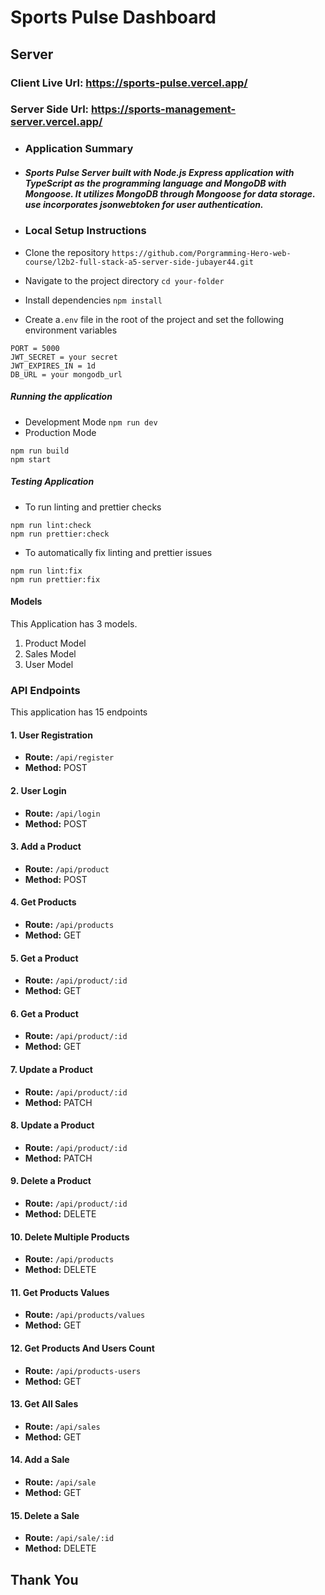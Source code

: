 # Sports Pulse Dashboard
## Server

### Client Live Url: https://sports-pulse.vercel.app/
### Server Side Url: https://sports-management-server.vercel.app/

- ### Application Summary
- ##### Sports Pulse Server built with Node.js Express application with TypeScript as the programming language and MongoDB with Mongoose. It utilizes MongoDB through Mongoose for data storage. use incorporates jsonwebtoken for user authentication.

- ### Local Setup Instructions
- Clone the repository
  `https://github.com/Porgramming-Hero-web-course/l2b2-full-stack-a5-server-side-jubayer44.git`
- Navigate to the project directory
  `cd your-folder`
- Install dependencies
  `npm install`
- Create a`.env` file in the root of the project and set the following environment variables

```
PORT = 5000
JWT_SECRET = your secret
JWT_EXPIRES_IN = 1d
DB_URL = your mongodb_url
```

##### Running the application

- Development Mode
  `npm run dev`
- Production Mode

```
npm run build
npm start
```

##### Testing Application

- To run linting and prettier checks

```
npm run lint:check
npm run prettier:check
```

- To automatically fix linting and prettier issues

```
npm run lint:fix
npm run prettier:fix
```

#### **Models**

This Application has 3 models.

1. Product Model
2. Sales Model
3. User Model

### API Endpoints

This application has 15 endpoints

#### 1. User Registration

- **Route:** `/api/register`
- **Method:** POST

#### 2. User Login

- **Route:** `/api/login`
- **Method:** POST

#### 3. Add a Product

- **Route:** `/api/product`
- **Method:** POST

#### 4. Get Products

- **Route:** `/api/products`
- **Method:** GET

#### 5. Get a Product

- **Route:** `/api/product/:id`
- **Method:** GET

#### 6. Get a Product

- **Route:** `/api/product/:id`
- **Method:** GET

#### 7. Update a Product

- **Route:** `/api/product/:id`
- **Method:** PATCH

#### 8. Update a Product

- **Route:** `/api/product/:id`
- **Method:** PATCH

#### 9. Delete a Product

- **Route:** `/api/product/:id`
- **Method:** DELETE

#### 10. Delete Multiple Products

- **Route:** `/api/products`
- **Method:** DELETE

#### 11. Get Products Values

- **Route:** `/api/products/values`
- **Method:** GET

#### 12. Get Products And Users Count

- **Route:** `/api/products-users`
- **Method:** GET

#### 13. Get All Sales

- **Route:** `/api/sales`
- **Method:** GET

#### 14. Add a Sale

- **Route:** `/api/sale`
- **Method:** GET

#### 15. Delete a Sale

- **Route:** `/api/sale/:id`
- **Method:** DELETE

## Thank You
